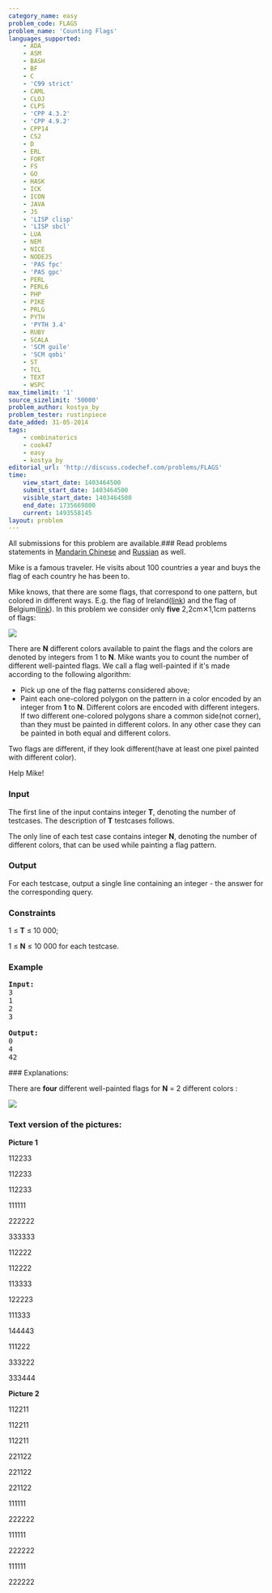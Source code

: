 ```yaml
---
category_name: easy
problem_code: FLAGS
problem_name: 'Counting Flags'
languages_supported:
    - ADA
    - ASM
    - BASH
    - BF
    - C
    - 'C99 strict'
    - CAML
    - CLOJ
    - CLPS
    - 'CPP 4.3.2'
    - 'CPP 4.9.2'
    - CPP14
    - CS2
    - D
    - ERL
    - FORT
    - FS
    - GO
    - HASK
    - ICK
    - ICON
    - JAVA
    - JS
    - 'LISP clisp'
    - 'LISP sbcl'
    - LUA
    - NEM
    - NICE
    - NODEJS
    - 'PAS fpc'
    - 'PAS gpc'
    - PERL
    - PERL6
    - PHP
    - PIKE
    - PRLG
    - PYTH
    - 'PYTH 3.4'
    - RUBY
    - SCALA
    - 'SCM guile'
    - 'SCM qobi'
    - ST
    - TCL
    - TEXT
    - WSPC
max_timelimit: '1'
source_sizelimit: '50000'
problem_author: kostya_by
problem_tester: rustinpiece
date_added: 31-05-2014
tags:
    - combinatorics
    - cook47
    - easy
    - kostya_by
editorial_url: 'http://discuss.codechef.com/problems/FLAGS'
time:
    view_start_date: 1403464500
    submit_start_date: 1403464500
    visible_start_date: 1403464500
    end_date: 1735669800
    current: 1493558145
layout: problem
---
```

All submissions for this problem are available.###  Read problems statements in [Mandarin Chinese](http://www.codechef.com/download/translated/COOK47/mandarin2/FLAGS.pdf) and [Russian](http://www.codechef.com/download/translated/COOK47/russian/FLAGS.pdf) as well.

Mike is a famous traveler. He visits about 100 countries a year and buys the flag of each country he has been to.

Mike knows, that there are some flags, that correspond to one pattern, but colored in different ways. E.g. the flag of Ireland([link](http://en.wikipedia.org/wiki/File:Flag_of_Ireland.svg)) and the flag of Belgium([link](http://en.wikipedia.org/wiki/File:Flag_of_Belgium.svg)). In this problem we consider only **five** 2,2cm✕1,1cm patterns of flags:

![](/download/extimages/e0a288110c029176f586f6eac23b4546.jpg)

There are **N** different colors available to paint the flags and the colors are denoted by integers from 1 to **N**.
Mike wants you to count the number of different well-painted flags. We call a flag well-painted if it's made according to the following algorithm:

- Pick up one of the flag patterns considered above;
- Paint each one-colored polygon on the pattern in a color encoded by an integer from **1** to **N**. Different colors are encoded with different integers. If two different one-colored polygons share a common side(not corner), than they must be painted in different colors. In any other case they can be painted in both equal and different colors.

Two flags are different, if they look different(have at least one pixel painted with different color).

Help Mike!

### Input

The first line of the input contains integer **T**, denoting the number of testcases. The description of **T** testcases follows.

The only line of each test case contains integer **N**, denoting the number of different colors, that can be used while painting a flag pattern.

### Output

For each testcase, output a single line containing an integer - the answer for the corresponding query.

### Constraints

1 ≤ **T** ≤ 10 000;

1 ≤ **N** ≤ 10 000 for each testcase.

### Example

<pre><b>Input:</b>
3
1
2
3

<b>Output:</b>
0
4
42
</pre>### Explanations:

There are **four** different well-painted flags for **N** = 2 different colors :

![](/download/extimages/57c2f54761cda108c18bd840f4638fda.jpg)

### Text version of the pictures: 

**Picture 1**

112233

112233

112233

111111

222222

333333

112222

112222

113333

122223

111333

144443

111222

333222

333444

**Picture 2**

112211

112211

112211

221122

221122

221122

111111

222222

111111

222222

111111

222222
